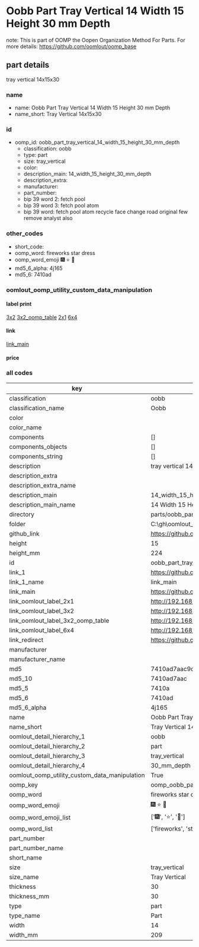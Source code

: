 # Oobb Part Tray Vertical 14 Width 15 Height 30 mm Depth  

note: This is part of OOMP the Oopen Organization Method For Parts. For more details: https://github.com/oomlout/oomp_base

##  part details
  



tray vertical 14x15x30



### name
* name: Oobb Part Tray Vertical 14 Width 15 Height 30 mm Depth
* name_short: Tray Vertical 14x15x30 
### id
* oomp_id: oobb_part_tray_vertical_14_width_15_height_30_mm_depth
  * classification: oobb
  * type: part
  * size: tray_vertical
  * color: 
  * description_main: 14_width_15_height_30_mm_depth
  * description_extra: 
  * manufacturer: 
  * part_number: 
  * bip 39 word 2: fetch pool
  * bip 39 word 3: fetch pool atom
  * bip 39 word: fetch pool atom recycle face change road original few remove analyst also

### other_codes
* short_code: 
* oomp_word: fireworks star dress
* oomp_word_emoji :fireworks: :star: :dress:
* md5_6_alpha: 4j165
* md5_6: 7410ad






### oomlout_oomp_utility_custom_data_manipulation
#### label print
[3x2](http://192.168.1.245:1112/?label=oomp%204j165)
[3x2_oomp_table](http://192.168.1.108:1112/?label=oomp%204j165)
[2x1](http://192.168.1.242:1112/?label=oomp%204j165)
[6x4](http://192.168.1.55:1112/?label=oomp%204j165)    

#### link

[link_main](https://github.com/oomlout/oomlout_oobb_version_4_generated_parts/tree/main/navigation_oomp/oobb/part/tray_vertical/14_width_15_height_30_mm_depth/part)                              

#### price







### all codes 
| key | value |  
| --- | --- |  
| classification | oobb |  
| classification_name | Oobb |  
| color |  |  
| color_name |  |  
| components | [] |  
| components_objects | [] |  
| components_string | [] |  
| description | tray vertical 14x15x30 |  
| description_extra |  |  
| description_extra_name |  |  
| description_main | 14_width_15_height_30_mm_depth |  
| description_main_name | 14 Width 15 Height 30 mm Depth |  
| directory | parts/oobb_part_tray_vertical_14_width_15_height_30_mm_depth |  
| folder | C:\gh\oomlout_oobb_version_4_generated_parts\parts\oobb_part_tray_vertical_14_width_15_height_30_mm_depth |  
| github_link | https://github.com/oomlout/oomlout_oomp_part_src/tree/main/parts/oobb_part_tray_vertical_14_width_15_height_30_mm_depth |  
| height | 15 |  
| height_mm | 224 |  
| id | oobb_part_tray_vertical_14_width_15_height_30_mm_depth |  
| link_1 | https://github.com/oomlout/oomlout_oobb_version_4_generated_parts/tree/main/navigation_oomp/oobb/part/tray_vertical/14_width_15_height_30_mm_depth/part |  
| link_1_name | link_main |  
| link_main | https://github.com/oomlout/oomlout_oobb_version_4_generated_parts/tree/main/navigation_oomp/oobb/part/tray_vertical/14_width_15_height_30_mm_depth/part |  
| link_oomlout_label_2x1 | http://192.168.1.242:1112/?label=oomp%204j165 |  
| link_oomlout_label_3x2 | http://192.168.1.245:1112/?label=oomp%204j165 |  
| link_oomlout_label_3x2_oomp_table | http://192.168.1.108:1112/?label=oomp%204j165 |  
| link_oomlout_label_6x4 | http://192.168.1.55:1112/?label=oomp%204j165 |  
| link_redirect | https://github.com/oomlout/oomlout_oobb_version_4_generated_parts/tree/main/parts/oobb_tray_vertical_14_15_30 |  
| manufacturer |  |  
| manufacturer_name |  |  
| md5 | 7410ad7aac9cb75c98a8cb3e1caa02aa |  
| md5_10 | 7410ad7aac |  
| md5_5 | 7410a |  
| md5_6 | 7410ad |  
| md5_6_alpha | 4j165 |  
| name | Oobb Part Tray Vertical 14 Width 15 Height 30 mm Depth |  
| name_short | Tray Vertical 14x15x30  |  
| oomlout_detail_hierarchy_1 | oobb |  
| oomlout_detail_hierarchy_2 | part |  
| oomlout_detail_hierarchy_3 | tray_vertical |  
| oomlout_detail_hierarchy_4 | 30_mm_depth |  
| oomlout_oomp_utility_custom_data_manipulation | True |  
| oomp_key | oomp_oobb_part_tray_vertical_14_width_15_height_30_mm_depth |  
| oomp_word | fireworks star dress |  
| oomp_word_emoji | :fireworks: :star: :dress: |  
| oomp_word_emoji_list | [':fireworks:', ':star:', ':dress:'] |  
| oomp_word_list | ['fireworks', 'star', 'dress'] |  
| part_number |  |  
| part_number_name |  |  
| short_name |  |  
| size | tray_vertical |  
| size_name | Tray Vertical |  
| thickness | 30 |  
| thickness_mm | 30 |  
| type | part |  
| type_name | Part |  
| width | 14 |  
| width_mm | 209 |  
